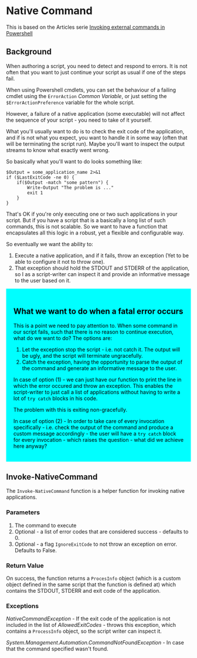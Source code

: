 # Native Command

This is based on the Articles serie [Invoking external commands in Powershell](https://mnaoumov.wordpress.com/2015/01/11/execution-of-external-commands-in-powershell-done-right/)


## Background
When authoring a script, you need to detect and respond to errors. It is not often that you want to just continue your script as usual if one of the steps fail.

When using Powershell cmdlets, you can set the behaviour of a failing cmdlet using the `ErrorAction` _Common Variable_, or just setting the `$ErrorActionPreference` variable for the whole script.

However, a failure of a native application (some executable) will not affect the sequence of your script - you need to take of it yourself.

What you'll usually want to do is to check the exit code of the application, and if is not what you expect, you want to handle it in some way (often that will be terminating the script run). Maybe you'll want to inspect the output streams to know what exactly went wrong.

So basically what you'll want to do looks something like:

```
$Output = some_application_name 2>&1
if ($LastExitCode -ne 0) {
    if($Output -match "some pattern") {
        Write-Output "The problem is ..."
        exit 1
    }
}
```

That's OK if you're only executing one or two such applications in your script. But if you have a script that is a basically a long list of such commands,  this is not scalable. So we want to have a function that encapsulates all this logic in a robust, yet a flexible and configurable way.

So eventually we want the ability to:
1. Execute a native application, and if it fails, throw an exception (Yet to be able to configure it not to throw one).
2. That exception should hold the STDOUT and STDERR of the application, so I as a script-writer can inspect it and provide an informative message to the user based on it.
<div style="background-color:Cyan;color:black;padding:20px;">
<h2> What we want to do when a fatal error occurs</h2>
This is a point we need to pay attention to.
When some command in our script fails, such that there is no reason to continue execution, what do we want to do?
The options are:

1. Let the exception stop the script - i.e. not catch it. The output will be ugly, and the script will terminate ungracefully.
2. Catch the exception, having the opportunity to parse the output of the command and generate an informative message to the user.

In case of option (1) - we can just have our function to print the line in which the error occured and throw an exception. This enables the script-writer to just call a list of applications without having to write a lot of `try catch` blocks in his code.

The problem with this is exiting non-gracefully.

In case of option (2) - In order to take care of every invocation specifically - i.e. check the output of the command and produce a custom message accordingly - the user will have a `try catch` block for every invocation - which raises the question - what did we achieve here anyway?
</div>

## Invoke-NativeCommand
The `Invoke-NativeCommand` function is a helper function for invoking native applications.

### Parameters
1. The command to execute
2. Optional - a list of error codes that are considered success - defaults to 0.
3. Optional - a flag `IgnoreExitCode` to not throw an exception on error. Defaults to False.

### Return Value
On success, the function returns a `ProcesInfo` object (which is a custom object defined in the same script that the function is defined at) which contains the STDOUT, STDERR and exit code of the application.

### Exceptions
_NativeCommandException_ - If the exit code of the application is not included in the list of _AllowedExitCodes_ - throws this exception, which contains a `ProcessInfo` object, so the script writer can inspect it.

_System.Management.Automation.CommandNotFoundException_ - In case that the command specified wasn't found.
